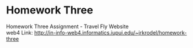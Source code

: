 # Homework Three

Homework Three Assignment - Travel Fly Website<br/>
web4 Link: http://in-info-web4.informatics.iupui.edu/~jrkrodel/homework-three
